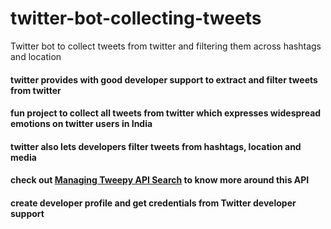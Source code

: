 # twitter-bot-collecting-tweets
Twitter bot to collect tweets from twitter and filtering them across hashtags and location

#### twitter provides with good developer support to extract and filter tweets from twitter
#### fun project to collect all tweets from twitter which expresses widespread emotions on twitter users in India 

#### twitter also lets developers filter tweets from hashtags, location and media

#### check out <a href="https://stackoverflow.com/a/62070520/8595790">Managing Tweepy API Search</a> to know more around this API
#### create developer profile and get credentials from Twitter developer support
